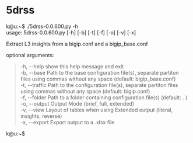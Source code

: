 # 5drss
k@u:~$ ./5drss-0.0.600.py -h  
usage: 5drss-0.0.600.py [-h] [-b] [-t] [-f] [-o] [-v] [-x]  

Extract L3 insights from a bigip.conf and a bigip_base.conf  

optional arguments:  
>  -h, --help         show this help message and exit  
  -b, --base     Path to the base configuration file(s), separate partiton files using commas without any space (default: bigip_base.conf)  
  -t, --traffic  Path to the configuration file(s), separate partiton files using commas without any space (default: bigip.conf)  
  -f, --folder   Path to a folder containing configuration file(s) (default: . )  
  -o, --output   Output Mode (brief, full, extended)  
  -v, --view     Layout of tables when using Extended output (literal, insights, reverse)  
  -x, --export       Export output to a .xlsx file

k@u:~$  
